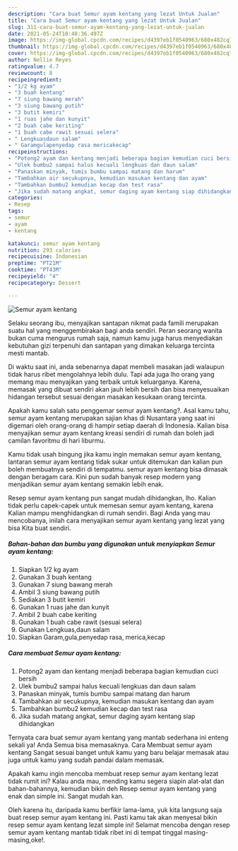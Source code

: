 ```yaml
---
description: "Cara buat Semur ayam kentang yang lezat Untuk Jualan"
title: "Cara buat Semur ayam kentang yang lezat Untuk Jualan"
slug: 311-cara-buat-semur-ayam-kentang-yang-lezat-untuk-jualan
date: 2021-05-24T10:48:36.497Z
image: https://img-global.cpcdn.com/recipes/d4397eb1f0540963/680x482cq70/semur-ayam-kentang-foto-resep-utama.jpg
thumbnail: https://img-global.cpcdn.com/recipes/d4397eb1f0540963/680x482cq70/semur-ayam-kentang-foto-resep-utama.jpg
cover: https://img-global.cpcdn.com/recipes/d4397eb1f0540963/680x482cq70/semur-ayam-kentang-foto-resep-utama.jpg
author: Nellie Reyes
ratingvalue: 4.7
reviewcount: 8
recipeingredient:
- "1/2 kg ayam"
- "3 buah kentang"
- "7 siung bawang merah"
- "3 siung bawang putih"
- "3 butit kemiri"
- "1 ruas jahe dan kunyit"
- "2 buah cabe keriting"
- "1 buah cabe rawit sesuai selera"
- " Lengkuasdaun salam"
- " Garamgulapenyedap rasa mericakecap"
recipeinstructions:
- "Potong2 ayam dan kentang menjadi beberapa bagian kemudian cuci bersih"
- "Ulek bumbu2 sampai halus kecuali lengkuas dan daun salam"
- "Panaskan minyak, tumis bumbu sampai matang dan harum"
- "Tambahkan air secukupnya, kemudian masukan kentang dan ayam"
- "Tambahkan bumbu2 kemudian kecap dan test rasa"
- "Jika sudah matang angkat, semur daging ayam kentang siap dihidangkan"
categories:
- Resep
tags:
- semur
- ayam
- kentang

katakunci: semur ayam kentang 
nutrition: 293 calories
recipecuisine: Indonesian
preptime: "PT21M"
cooktime: "PT43M"
recipeyield: "4"
recipecategory: Dessert

---
```



![Semur ayam kentang](https://img-global.cpcdn.com/recipes/d4397eb1f0540963/680x482cq70/semur-ayam-kentang-foto-resep-utama.jpg)

Selaku seorang ibu, menyajikan santapan nikmat pada famili merupakan suatu hal yang menggembirakan bagi anda sendiri. Peran seorang  wanita bukan cuma mengurus rumah saja, namun kamu juga harus menyediakan kebutuhan gizi terpenuhi dan santapan yang dimakan keluarga tercinta mesti mantab.

Di waktu  saat ini, anda sebenarnya dapat membeli masakan jadi walaupun tidak harus ribet mengolahnya lebih dulu. Tapi ada juga lho orang yang memang mau menyajikan yang terbaik untuk keluarganya. Karena, memasak yang dibuat sendiri akan jauh lebih bersih dan bisa menyesuaikan hidangan tersebut sesuai dengan masakan kesukaan orang tercinta. 



Apakah kamu salah satu penggemar semur ayam kentang?. Asal kamu tahu, semur ayam kentang merupakan sajian khas di Nusantara yang saat ini digemari oleh orang-orang di hampir setiap daerah di Indonesia. Kalian bisa menyajikan semur ayam kentang kreasi sendiri di rumah dan boleh jadi camilan favoritmu di hari liburmu.

Kamu tidak usah bingung jika kamu ingin memakan semur ayam kentang, lantaran semur ayam kentang tidak sukar untuk ditemukan dan kalian pun boleh membuatnya sendiri di tempatmu. semur ayam kentang bisa dimasak dengan beragam cara. Kini pun sudah banyak resep modern yang menjadikan semur ayam kentang semakin lebih enak.

Resep semur ayam kentang pun sangat mudah dihidangkan, lho. Kalian tidak perlu capek-capek untuk memesan semur ayam kentang, karena Kalian mampu menghidangkan di rumah sendiri. Bagi Anda yang mau mencobanya, inilah cara menyajikan semur ayam kentang yang lezat yang bisa Kita buat sendiri.

<!--inarticleads1-->

##### Bahan-bahan dan bumbu yang digunakan untuk menyiapkan Semur ayam kentang:

1. Siapkan 1/2 kg ayam
1. Gunakan 3 buah kentang
1. Gunakan 7 siung bawang merah
1. Ambil 3 siung bawang putih
1. Sediakan 3 butit kemiri
1. Gunakan 1 ruas jahe dan kunyit
1. Ambil 2 buah cabe keriting
1. Gunakan 1 buah cabe rawit (sesuai selera)
1. Gunakan  Lengkuas,daun salam
1. Siapkan  Garam,gula,penyedap rasa, merica,kecap




<!--inarticleads2-->

##### Cara membuat Semur ayam kentang:

1. Potong2 ayam dan kentang menjadi beberapa bagian kemudian cuci bersih
1. Ulek bumbu2 sampai halus kecuali lengkuas dan daun salam
1. Panaskan minyak, tumis bumbu sampai matang dan harum
1. Tambahkan air secukupnya, kemudian masukan kentang dan ayam
1. Tambahkan bumbu2 kemudian kecap dan test rasa
1. Jika sudah matang angkat, semur daging ayam kentang siap dihidangkan




Ternyata cara buat semur ayam kentang yang mantab sederhana ini enteng sekali ya! Anda Semua bisa memasaknya. Cara Membuat semur ayam kentang Sangat sesuai banget untuk kamu yang baru belajar memasak atau juga untuk kamu yang sudah pandai dalam memasak.

Apakah kamu ingin mencoba membuat resep semur ayam kentang lezat tidak rumit ini? Kalau anda mau, mending kamu segera siapin alat-alat dan bahan-bahannya, kemudian bikin deh Resep semur ayam kentang yang enak dan simple ini. Sangat mudah kan. 

Oleh karena itu, daripada kamu berfikir lama-lama, yuk kita langsung saja buat resep semur ayam kentang ini. Pasti kamu tak akan menyesal bikin resep semur ayam kentang lezat simple ini! Selamat mencoba dengan resep semur ayam kentang mantab tidak ribet ini di tempat tinggal masing-masing,oke!.

